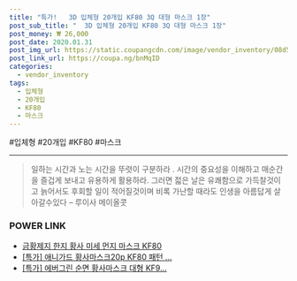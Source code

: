 ```yaml
--- 
title: "특가!   3D 입체형 20개입 KF80 3Q 대형 마스크 1장" 
post_sub_title: "  3D 입체형 20개입 KF80 3Q 대형 마스크 1장" 
post_money: ₩ 26,000 
post_date: 2020.01.31 
post_img_url: https://static.coupangcdn.com/image/vendor_inventory/08d5/696504b593205719ae5d4c5f002d960547fe9a2fef3b5e5f55542913eb49.jpg 
post_link_url: https://coupa.ng/bnMqID 
categories: 
  - vendor_inventory 
tags: 
  - 입체형 
  - 20개입 
  - KF80 
  - 마스크 
--- 
```

  #입체형 #20개입 #KF80 #마스크 
<hr> 

> 일하는 시간과 노는 시간을 뚜렷이 구분하라 . 시간의 중요성을 이해하고 매순간을 즐겁게 보내고 유용하게 활용하라. 그러면 젋은 날은 유쾌함으로 가득찰것이고 늙어서도 후회할 일이 적어질것이며 비록 가난할 때라도 인생을 아름답게 살아갈수있다  – 루이사 메이올콧 


### POWER LINK

* <a href="https://blog.naver.com/fasyy4321/221791727207" target="_blank">금황제지 한지 황사 미세 먼지 마스크 KF80</a>
* <a href="https://blog.naver.com/sakai111/221787844896" target="_blank">[특가] 애니가드 황사마스크20p KF80 패턴 ...</a>
* <a href="https://blog.naver.com/sakai111/221788760698" target="_blank">[특가] 에버그린 순면 황사마스크 대형 KF9...</a>
